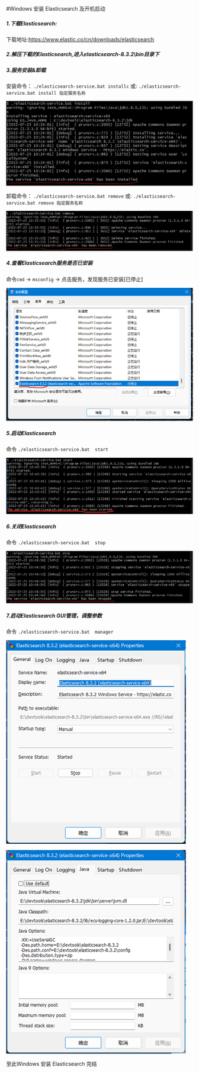 #Windows 安装 Elasticsearch 及开机启动



##### 1.下载Elasticsearch:
下载地址:<https://www.elastic.co/cn/downloads/elasticsearch>  



##### 2.解压下载的Elasticsearch,进入elasticsearch-8.3.2\bin目录下
##### 3.服务安装&卸载
安装命令： `./elasticsearch-service.bat installc`
或: `./elasticsearch-service.bat install 指定服务名称`

![img.png](img.png)



卸载命令： `./elasticsearch-service.bat remove`
或: `./elasticsearch-service.bat remove 指定服务名称`

![img_1.png](img_1.png)



##### 4.查看Elasticsearch服务是否已安装  
命令`cmd` -> `msconfig` -> 点击服务，发现服务已安装[已停止]

![img_2.png](img_2.png)



##### 5.启动Elasticsearch
命令 `./elasticsearch-service.bat  start`

![img_3.png](img_3.png)



##### 6.关闭Elasticsearch
命令 `./elasticsearch-service.bat  stop`

![img_6.png](img_6.png)



##### 7.启动Elasticsearch GUI管理，调整参数
命令 `./elasticsearch-service.bat  manager`

![img_4.png](img_4.png)

![img_5.png](img_5.png)

至此Windows 安装 Elasticsearch 完结 
